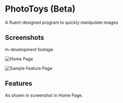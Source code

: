 # PhotoToys (Beta)

A fluent-designed program to quickly manipulate images

## Screenshots

In-development footage

![Home Page](https://media.discordapp.net/attachments/987759500733862028/988258611958546443/unknown.png)

![Sample Feature Page](https://media.discordapp.net/attachments/980579837993451520/987674110844887070/unknown.png)

## Features

As shown in screenshot in Home Page.
